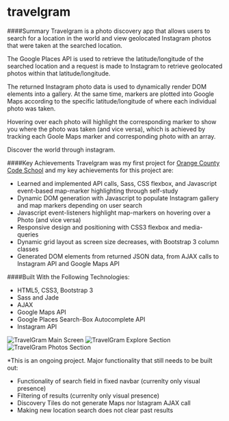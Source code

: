 # travelgram
####Summary
Travelgram is a photo discovery app that allows users to search for a location in the world and view geolocated Instagram photos that were taken at the searched location.

The Google Places API is used to retrieve the latitude/longitude of the searched location and a request is made to Instagram to retrieve geolocated photos within that latitude/longitude.

The returned Instagram photo data is used to dynamically render DOM elements into a gallery. At the same time, markers are plotted into Google Maps according to the specific latitude/longitude of where each individual photo was taken.

Hovering over each photo will highlight the corresponding marker to show you where the photo was taken (and vice versa), which is achieved by tracking each Goole Maps marker and corresponding photo with an array.

Discover the world through instagram.

####Key Achievements
Travelgram was my first project for [Orange County Code School](https://www.orangecountycodeschool.com) and my key achievements for this project are:

- Learned and implemented API calls, Sass, CSS flexbox, and Javascript event-based map-marker highlighting through self-study
- Dynamic DOM generation with Javascript to populate Instagram gallery and map markers depending on user search
- Javascript event-listeners highlight map-markers on hovering over a Photo (and vice versa)
- Responsive design and positioning with CSS3 flexbox and media-queries
- Dynamic grid layout as screen size decreases, with Bootstrap 3 column classes
- Generated DOM elements from returned JSON data, from AJAX calls to Instagram API and Google Maps API

####Built With the Following Technologies:
- HTML5, CSS3, Bootstrap 3
- Sass and Jade
- AJAX
- Google Maps API
- Google Places Search-Box Autocomplete API
- Instagram API

![TravelGram Main Screen](http://www.duncanleung.com/portfolio/travelgram-github/hero.jpg)
![TravelGram Explore Section](http://www.duncanleung.com/portfolio/travelgram-github/explore.jpg)
![TravelGram Photos Section](http://www.duncanleung.com/portfolio/travelgram-github/browse.jpg)

*This is an ongoing project. Major functionality that still needs to be built out:
- Functionality of search field in fixed navbar  (currenlty only visual presence)
- Filtering of results (currenlty only visual presence)
- Discovery Tiles do not generate Maps nor Istagram AJAX call
- Making new location search does not clear past results
